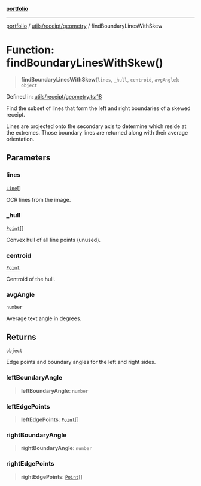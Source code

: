 [**portfolio**](../../../../README.md)

***

[portfolio](../../../../modules.md) / [utils/receipt/geometry](../README.md) / findBoundaryLinesWithSkew

# Function: findBoundaryLinesWithSkew()

> **findBoundaryLinesWithSkew**(`lines`, `_hull`, `centroid`, `avgAngle`): `object`

Defined in: [utils/receipt/geometry.ts:18](https://github.com/tnorlund/Portfolio/blob/f354c76234ddf5c00ee248c1e491987f8ffcde78/portfolio/utils/receipt/geometry.ts#L18)

Find the subset of lines that form the left and right boundaries of a
skewed receipt.

Lines are projected onto the secondary axis to determine which reside
at the extremes. Those boundary lines are returned along with their
average orientation.

## Parameters

### lines

[`Line`](../../../../types/api/interfaces/Line.md)[]

OCR lines from the image.

### \_hull

[`Point`](../../../geometry/basic/interfaces/Point.md)[]

Convex hull of all line points (unused).

### centroid

[`Point`](../../../geometry/basic/interfaces/Point.md)

Centroid of the hull.

### avgAngle

`number`

Average text angle in degrees.

## Returns

`object`

Edge points and boundary angles for the left and right sides.

### leftBoundaryAngle

> **leftBoundaryAngle**: `number`

### leftEdgePoints

> **leftEdgePoints**: [`Point`](../../../geometry/basic/interfaces/Point.md)[]

### rightBoundaryAngle

> **rightBoundaryAngle**: `number`

### rightEdgePoints

> **rightEdgePoints**: [`Point`](../../../geometry/basic/interfaces/Point.md)[]
